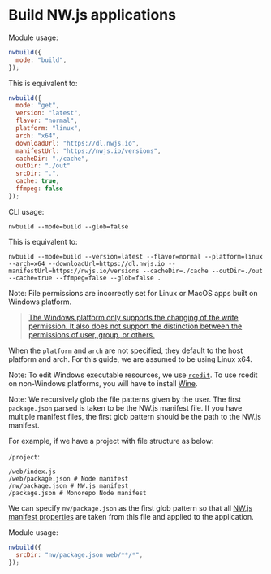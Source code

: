# Build NW.js applications

Module usage:

```javascript
nwbuild({
  mode: "build",
});
```

This is equivalent to:

```javascript
nwbuild({
  mode: "get",
  version: "latest",
  flavor: "normal",
  platform: "linux",
  arch: "x64",
  downloadUrl: "https://dl.nwjs.io",
  manifestUrl: "https://nwjs.io/versions",
  cacheDir: "./cache",
  outDir: "./out"
  srcDir: ".",
  cache: true,
  ffmpeg: false
});
```

CLI usage:

```shell
nwbuild --mode=build --glob=false
```

This is equivalent to:

```shell
nwbuild --mode=build --version=latest --flavor=normal --platform=linux --arch=x64 --downloadUrl=https://dl.nwjs.io --manifestUrl=https://nwjs.io/versions --cacheDir=./cache --outDir=./out --cache=true --ffmpeg=false --glob=false .
```

Note: File permissions are incorrectly set for Linux or MacOS apps built on Windows platform.

> [The Windows platform only supports the changing of the write permission. It also does not support the distinction between the permissions of user, group, or others.](https://www.geeksforgeeks.org/node-js-fs-chmod-method/)

When the `platform` and `arch` are not specified, they default to the host platform and arch. For this guide, we are assumed to be using Linux x64.

Note: To edit Windows executable resources, we use [`rcedit`](https://github.com/electron/node-rcedit). To use rcedit on non-Windows platforms, you will have to install [Wine](https://www.winehq.org/).

Note: We recursively glob the file patterns given by the user. The first `package.json` parsed is taken to be the NW.js manifest file. If you have multiple manifest files, the first glob pattern should be the path to the NW.js manifest.

For example, if we have a project with file structure as below:

`/project`:

```shell
/web/index.js
/web/package.json # Node manifest
/nw/package.json # NW.js manifest
/package.json # Monorepo Node manifest
```

We can specify `nw/package.json` as the first glob pattern so that all [NW.js manifest properties](https://nwjs.readthedocs.io/en/latest/References/Manifest%20Format/) are taken from this file and applied to the application.

Module usage:

```javascript
nwbuild({
  srcDir: "nw/package.json web/**/*",
});
```
